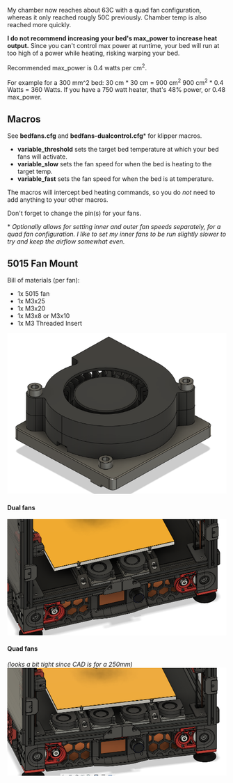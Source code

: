 My chamber now reaches about 63C with a quad fan configuration, whereas it only reached rougly 50C previously. Chamber temp is also reached more quickly.

<B>I do not recommend increasing your bed's max_power to increase heat output.</B> Since you can't control max power at runtime, your bed will run at too high of a power while heating, risking warping your bed. 

Recommended max_power is 0.4 watts per cm<sup>2</sup>.

For example for a 300 mm^2 bed:
30 cm * 30 cm = 900 cm<sup>2</sup>
900 cm<sup>2</sup> * 0.4 Watts = 360 Watts.
If you have a 750 watt heater, that's 48% power, or 0.48 max_power.

## <B>Macros</B>

See <B>bedfans.cfg</B> and <B>bedfans-dualcontrol.cfg</B>* for klipper macros.

* <B>variable_threshold</B> sets the target bed temperature at which your bed fans will activate.
* <B>variable_slow</B> sets the fan speed for when the bed is heating to the target temp.
* <B>variable_fast</B> sets the fan speed for when the bed is at temperature.

The macros will intercept bed heating commands, so you do <I>not</I> need to add anything to your other macros. 

Don't forget to change the pin(s) for your fans.

\* <I>Optionally allows for setting inner and outer fan speeds separately, for a quad fan configuration. I like to set my inner fans to be run slightly slower to try and keep the airflow somewhat even.</I>


## <B>5015 Fan Mount</B>

Bill of materials (per fan):
- 1x 5015 fan
- 1x M3x25
- 1x M3x20
- 1x M3x8 or M3x10
- 1x M3 Threaded Insert


![5015 Fan Mount](Images/5015_mount_isolated.png)  

#### Dual fans
![5015 Dual](Images/5015_dual.png)  

#### Quad fans
<I>(looks a bit tight since CAD is for a 250mm)</I>
![5015 Quad](Images/5015_quad.png)  
